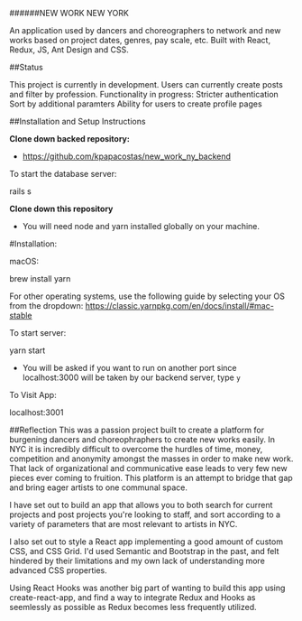 ######NEW WORK NEW YORK

An application used by dancers and choreographers to network and new works based on project dates, genres, pay scale, etc. Built with React, Redux, JS, Ant Design and CSS.

##Status

This project is currently in development. Users can currently create posts and filter by profession.
Functionality in progress:
Stricter authentication
Sort by additional paramters
Ability for users to create profile pages

##Installation and Setup Instructions

**Clone down backed repository:**

- https://github.com/kpapacostas/new_work_ny_backend

To start the database server:

rails s

**Clone down this repository**

- You will need node and yarn installed globally on your machine.

#Installation:

macOS:

brew install yarn

For other operating systems, use the following guide by selecting your OS from the dropdown:
https://classic.yarnpkg.com/en/docs/install/#mac-stable

To start server:

yarn start

- You will be asked if you want to run on another port since localhost:3000 will be taken by our backend server, type `y`

To Visit App:

localhost:3001

##Reflection
This was a passion project built to create a platform for burgening dancers and choreophraphers to create new works easily. In NYC it is incredibly difficult to overcome the hurdles of time, money, competition and anonymity amongst the masses in order to make new work. That lack of organizational and communicative ease leads to very few new pieces ever coming to fruition. This platform is an attempt to bridge that gap and bring eager artists to one communal space.

I have set out to build an app that allows you to both search for current projects and post projects you're looking to staff, and sort according to a variety of parameters that are most relevant to artists in NYC.

I also set out to style a React app implementing a good amount of custom CSS, and CSS Grid. I'd used Semantic and Bootstrap in the past, and felt hindered by their limitations and my own lack of understanding more advanced CSS properties.

Using React Hooks was another big part of wanting to build this app using create-react-app, and find a way to integrate Redux and Hooks as seemlessly as possible as Redux becomes less frequently utilized.
